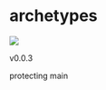 # archetypes

[![](https://jitpack.io/v/liccioni/archetypes.svg)](https://jitpack.io/#liccioni/archetypes)

v0.0.3

protecting main